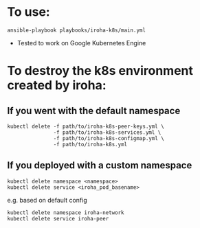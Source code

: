 # To use:
```
ansible-playbook playbooks/iroha-k8s/main.yml

```
* Tested to work on Google Kubernetes Engine


# To destroy the k8s environment created by iroha:

## If you went with the default namespace
```
kubectl delete -f path/to/iroha-k8s-peer-keys.yml \
               -f path/to/iroha-k8s-services.yml \
               -f path/to/iroha-k8s-configmap.yml \
               -f path/to/iroha-k8s.yml
```

## If you deployed with a custom namespace
```
kubectl delete namespace <namespace>
kubectl delete service <iroha_pod_basename>
```
e.g. based on default config
```
kubectl delete namespace iroha-network
kubectl delete service iroha-peer
```
